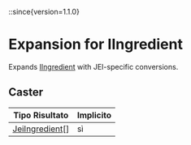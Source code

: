 ::since{version=1.1.0}
# Expansion for IIngredient

Expands [IIngredient](/vanilla/api/ingredient/IIngredient) with JEI-specific conversions.

## Caster

| Tipo Risultato                                                  | Implicito |
| --------------------------------------------------------------- | --------- |
| [JeiIngredient](/mods/JEITweaker/API/Component/JeiIngredient)[] | sì        |


